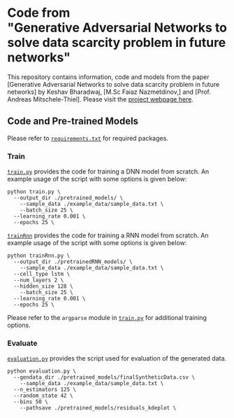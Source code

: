 
# Code from <br>"Generative Adversarial Networks to solve data scarcity problem in future networks"

This repository contains information, code and models from the paper [Generative Adversarial Networks to solve data scarcity problem in future networks] by Keshav Bharadwaj, [M.Sc Faiaz Nazmetdinov,] and [Prof. Andreas Mitschele-Thiel]. Please visit the [project webpage here](https://github.com/Keshav-Bharadwaj/DeepFreq/). 

## Code and Pre-trained Models

Please refer to [`requirements.txt`](requirements.txt) for required packages. 

### Train

[`train.py`](train.py) provides the code for training a DNN model from scratch. An example usage of the script with some options is given below:

```shell
python train.py \
  --output_dir ./pretrained_models/ \
	--sample_data ./example_data/sample_data.txt \
	--batch_size 25 \
  --learning_rate 0.001 \
  --epochs 25 \ 
```


[`trainRnn`](trainRnn.py) provides the code for training a RNN model from scratch. An example usage of the script with some options is given below:

```shell
python trainRnn.py \
  --output_dir ./pretrainedRNN_models/ \
	--sample_data ./example_data/sample_data.txt \
  --cell_type lstm \
  --num_layers 2 \
  --hidden_size 128 \
	--batch_size 25 \
  --learning_rate 0.001 \
  --epochs 25 \
```

Please refer to the `argparse` module in [`train.py`](train.py) for additional training options.


### Evaluate

[`evaluation.py`](test.py) provides the script used for evaluation of the generated data.


```shell
python evaluation.py \
  --gendata_dir ./pretrained_models/finalSyntheticData.csv \
	--sample_data ./example_data/sample_data.txt \
  --n_estimators 125 \
  --random_state 42 \
  --bins 50 \
	--pathsave ./pretrained_models/residuals_kdeplot \
```

